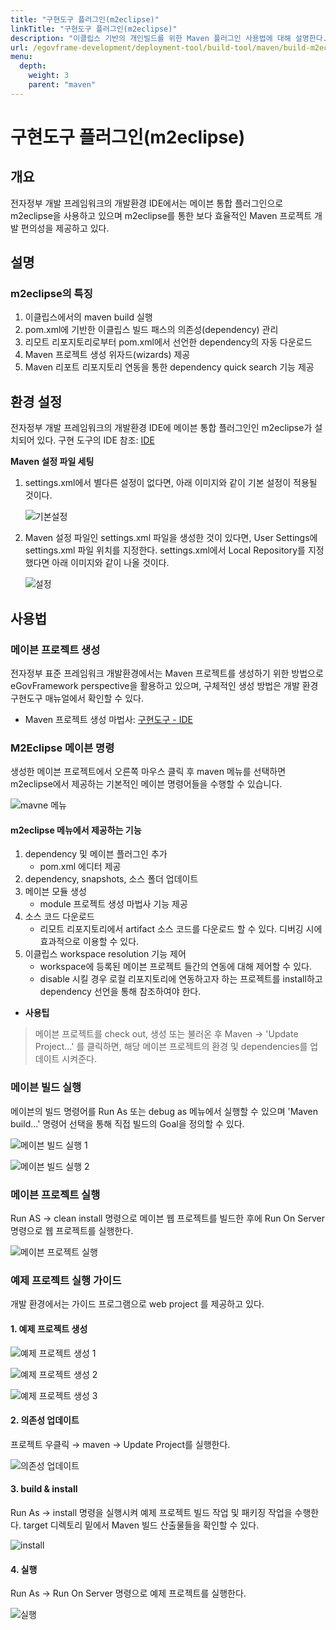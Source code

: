 ```yaml
---
title: "구현도구 플러그인(m2eclipse)"
linkTitle: "구현도구 플러그인(m2eclipse)"
description: "이클립스 기반의 개인빌드를 위한 Maven 플러그인 사용법에 대해 설명한다."
url: /egovframe-development/deployment-tool/build-tool/maven/build-m2eclipse/
menu:
  depth:
    weight: 3
    parent: "maven"
---
```


# 구현도구 플러그인(m2eclipse)

## 개요

전자정부 개발 프레임워크의 개발환경 IDE에서는 메이븐 통합 플러그인으로 m2eclipse을 사용하고 있으며
m2eclipse를 통한 보다 효율적인 Maven 프로젝트 개발 편의성을 제공하고 있다.

## 설명

### m2eclipse의 특징

1. 이클립스에서의 maven build 실행
2. pom.xml에 기반한 이클립스 빌드 패스의 의존성(dependency) 관리
3. 리모트 리포지토리로부터 pom.xml에서 선언한 dependency의 자동 다운로드
4. Maven 프로젝트 생성 위자드(wizards) 제공
5. Maven 리포트 리포지토리 연동을 통한 dependency quick search 기능 제공

## 환경 설정

전자정부 개발 프레임워크의 개발환경 IDE에 메이븐 통합 플러그인인 m2eclipse가 설치되어 있다.
구현 도구의 IDE 참조: [IDE](../implementation-tool/ide.md "egovframework:dev2:imp:editor:ide")

**Maven 설정 파일 세팅**

1. settings.xml에서 별다른 설정이 없다면, 아래 이미지와 같이 기본 설정이 적용될 것이다.

   ![기본설정](./images/m2eclipse-settings-xml-default.png)

2. Maven 설정 파일인 settings.xml 파일을 생성한 것이 있다면, User Settings에 settings.xml 파일 위치를 지정한다.
   settings.xml에서 Local Repository를 지정했다면 아래 이미지와 같이 나올 것이다.

   ![설정](./images/m2eclipse-settings-xml.png)

## 사용법

### 메이븐 프로젝트 생성

전자정부 표준 프레임워크 개발환경에서는 Maven 프로젝트를 생성하기 위한 방법으로 eGovFramework perspective을 활용하고 있으며,
구체적인 생성 방법은 개발 환경 구현도구 매뉴얼에서 확인할 수 있다.

* Maven 프로젝트 생성 마법사: [구현도구 - IDE](../implementation-tool/ide.md "egovframework:dev2:imp:editor:ide")

### M2Eclipse 메이븐 명령

생성한 메이븐 프로젝트에서 오른쪽 마우스 클릭 후 maven 메뉴를 선택하면 m2eclipse에서 제공하는 기본적인 메이븐 명령어들을 수행할 수 있습니다.

![mavne 메뉴](./images/m2eclipse-maven-menu.png)

#### m2eclipse 메뉴에서 제공하는 기능

1. dependency 및 메이븐 플러그인 추가
   - pom.xml 에디터 제공
2. dependency, snapshots, 소스 폴더 업데이트
3. 메이븐 모듈 생성
   - module 프로젝트 생성 마법사 기능 제공
4. 소스 코드 다운로드
   - 리모트 리포지토리에서 artifact 소스 코드를 다운로드 할 수 있다. 디버깅 시에 효과적으로 이용할 수 있다.
5. 이클립스 workspace resolution 기능 제어
   - workspace에 등록된 메이븐 프로젝트 들간의 연동에 대해 제어할 수 있다.
   - disable 시킬 경우 로컬 리포지토리에 연동하고자 하는 프로젝트를 install하고 dependency 선언을 통해 참조하여야 한다.

* **사용팁**


> 메이븐 프로젝트를 check out, 생성 또는 불러온 후 Maven -> 'Update Project...' 를 클릭하면,
> 해당 메이븐 프로젝트의 환경 및 dependencies를 업데이트 시켜준다.

### 메이븐 빌드 실행

메이븐의 빌드 명령어를 Run As 또는 debug as 메뉴에서 실행할 수 있으며 'Maven build…' 명령어 선택을 통해 직접 빌드의 Goal을 정의할 수 있다.

![메이븐 빌드 실행 1](./images/m2eclipse-build-1.png)

![메이븐 빌드 실행 2](./images/m2eclipse-build-2.png)

### 메이븐 프로젝트 실행

Run AS → clean install 명령으로 메이븐 웹 프로젝트를 빌드한 후에 Run On Server 명령으로 웹 프로젝트를 실행한다.

![메이븐 프로젝트 실행](./images/m2eclipse-runas-runonserver.png)

### 예제 프로젝트 실행 가이드

개발 환경에서는 가이드 프로그램으로 web project 를 제공하고 있다.

#### 1. 예제 프로젝트 생성

![예제 프로젝트 생성 1](./images/m2eclipse-example-prjt-1.png)

![예제 프로젝트 생성 2](./images/m2eclipse-example-prjt-2.png)

![예제 프로젝트 생성 3](./images/m2eclipse-example-prjt-3.png)

#### 2. 의존성 업데이트

프로젝트 우클릭 → maven → Update Project를 실행한다.

![의존성 업데이트](./images/m2eclipse-maven-update-project.png)

#### 3. build &amp; install

Run As → install 명령을 실행시켜 예제 프로젝트 빌드 작업 및 패키징 작업을 수행한다.
target 디렉토리 밑에서 Maven 빌드 산출물들을 확인할 수 있다.

![install](./images/m2eclipse-runas-install.png)

#### 4. 실행

Run As → Run On Server 명령으로 예제 프로젝트를 실행한다.

![실행](./images/m2eclipse-server.png)
